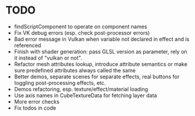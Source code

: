 # TODO

* findScriptComponent to operate on component names
* Fix VK debug errors (esp. check post-processor errors)
* Bad error message in Vulkan when variable not declared in effect and is referenced
* Finish with shader generation: pass GLSL version as parameter, rely on it instead of "vulkan or not".
* Refactor mesh attributes lookup, introduce attribute semantics or make sure predefined attributes always called the same
* Better demos, separate scenes for separate effects, real buttons for toggling post-processing effects, etc.
* Demos refactoring, esp. texture/effect/material loading
* Use axis names in CubeTextureData for fetching layer data
* More error checks
* Fix todos in code